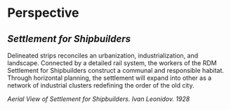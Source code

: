 # **Perspective**
## _Settlement for Shipbuilders_

Delineated strips reconciles an urbanization, industrialization, and landscape. Connected by a detailed rail system, the workers of the RDM Settlement for Shipbuilders construct a communal and responsible habitat. Through horizontal planning, the settlement will expand into other as a network of industrial clusters redefining the order of the old city. 


_Aerial View of Settlement for Shipbuilders. Ivan Leonidov. 1928_
